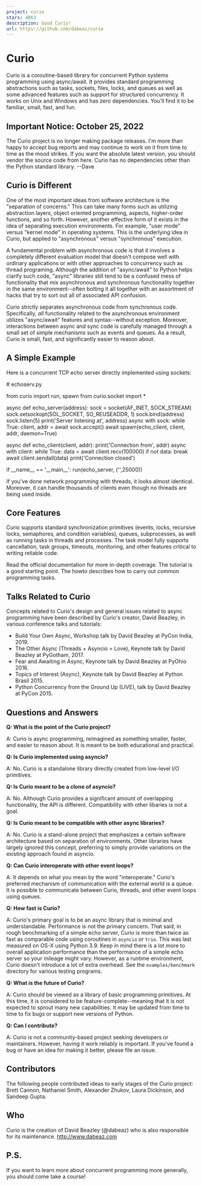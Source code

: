 ```yaml
---
project: curio
stars: 4063
description: Good Curio!
url: https://github.com/dabeaz/curio
---
```


Curio
=====

Curio is a coroutine-based library for concurrent Python systems programming using async/await. It provides standard programming abstractions such as tasks, sockets, files, locks, and queues as well as some advanced features such as support for structured concurrency. It works on Unix and Windows and has zero dependencies. You'll find it to be familiar, small, fast, and fun.

Important Notice: October 25, 2022
----------------------------------

The Curio project is no longer making package releases. I'm more than happy to accept bug reports and may continue to work on it from time to time as the mood strikes. If you want the absolute latest version, you should vendor the source code from here. Curio has no dependencies other than the Python standard library. --Dave

Curio is Different
------------------

One of the most important ideas from software architecture is the "separation of concerns." This can take many forms such as utilizing abstraction layers, object oriented programming, aspects, higher-order functions, and so forth. However, another effective form of it exists in the idea of separating execution environments. For example, "user mode" versus "kernel mode" in operating systems. This is the underlying idea in Curio, but applied to "asynchronous" versus "synchronous" execution.

A fundamental problem with asynchronous code is that it involves a completely different evaluation model that doesn't compose well with ordinary applications or with other approaches to concurrency such as thread programing. Although the addition of "async/await" to Python helps clarify such code, "async" libraries still tend to be a confused mess of functionality that mix asynchronous and synchronous functionality together in the same environment--often bolting it all together with an assortment of hacks that try to sort out all of associated API confusion.

Curio strictly separates asynchronous code from synchronous code. Specifically, _all_ functionality related to the asynchronous environment utilizes "async/await" features and syntax--without exception. Moreover, interactions between async and sync code is carefully managed through a small set of simple mechanisms such as events and queues. As a result, Curio is small, fast, and significantly easier to reason about.

A Simple Example
----------------

Here is a concurrent TCP echo server directly implemented using sockets:

\# echoserv.py

from curio import run, spawn
from curio.socket import \*

async def echo\_server(address):
    sock \= socket(AF\_INET, SOCK\_STREAM)
    sock.setsockopt(SOL\_SOCKET, SO\_REUSEADDR, 1)
    sock.bind(address)
    sock.listen(5)
    print('Server listening at', address)
    async with sock:
        while True:
            client, addr \= await sock.accept()
            await spawn(echo\_client, client, addr, daemon\=True)

async def echo\_client(client, addr):
    print('Connection from', addr)
    async with client:
         while True:
             data \= await client.recv(100000)
             if not data:
                 break
             await client.sendall(data)
    print('Connection closed')

if \_\_name\_\_ \== '\_\_main\_\_':
    run(echo\_server, ('',25000))

If you've done network programming with threads, it looks almost identical. Moreover, it can handle thousands of clients even though no threads are being used inside.

Core Features
-------------

Curio supports standard synchronization primitives (events, locks, recursive locks, semaphores, and condition variables), queues, subprocesses, as well as running tasks in threads and processes. The task model fully supports cancellation, task groups, timeouts, monitoring, and other features critical to writing reliable code.

Read the official documentation for more in-depth coverage. The tutorial is a good starting point. The howto describes how to carry out common programming tasks.

Talks Related to Curio
----------------------

Concepts related to Curio's design and general issues related to async programming have been described by Curio's creator, David Beazley, in various conference talks and tutorials:

-   Build Your Own Async, Workshop talk by David Beazley at PyCon India, 2019.
-   The Other Async (Threads + Asyncio = Love), Keynote talk by David Beazley at PyGotham, 2017.
-   Fear and Awaiting in Async, Keynote talk by David Beazley at PyOhio 2016.
-   Topics of Interest (Async), Keynote talk by David Beazley at Python Brasil 2015.
-   Python Concurrency from the Ground Up (LIVE), talk by David Beazley at PyCon 2015.

Questions and Answers
---------------------

**Q: What is the point of the Curio project?**

A: Curio is async programming, reimagined as something smaller, faster, and easier to reason about. It is meant to be both educational and practical.

**Q: Is Curio implemented using asyncio?**

A: No. Curio is a standalone library directly created from low-level I/O primitives.

**Q: Is Curio meant to be a clone of asyncio?**

A: No. Although Curio provides a significant amount of overlapping functionality, the API is different. Compatibility with other libaries is not a goal.

**Q: Is Curio meant to be compatible with other async libraries?**

A: No. Curio is a stand-alone project that emphasizes a certain software architecture based on separation of environments. Other libraries have largely ignored this concept, preferring to simply provide variations on the existing approach found in asyncio.

**Q: Can Curio interoperate with other event loops?**

A: It depends on what you mean by the word "interoperate." Curio's preferred mechanism of communication with the external world is a queue. It is possible to communicate between Curio, threads, and other event loops using queues.

**Q: How fast is Curio?**

A: Curio's primary goal is to be an async library that is minimal and understandable. Performance is not the primary concern. That said, in rough benchmarking of a simple echo server, Curio is more than twice as fast as comparable code using coroutines in `asyncio` or `trio`. This was last measured on OS-X using Python 3.9. Keep in mind there is a lot more to overall application performance than the performance of a simple echo server so your mileage might vary. However, as a runtime environment, Curio doesn't introduce a lot of extra overhead. See the `examples/benchmark` directory for various testing programs.

**Q: What is the future of Curio?**

A: Curio should be viewed as a library of basic programming primitives. At this time, it is considered to be feature-complete--meaning that it is not expected to sprout many new capabilities. It may be updated from time to time to fix bugs or support new versions of Python.

**Q: Can I contribute?**

A: Curio is not a community-based project seeking developers or maintainers. However, having it work reliably is important. If you've found a bug or have an idea for making it better, please file an issue.

Contributors
------------

The following people contributed ideas to early stages of the Curio project: Brett Cannon, Nathaniel Smith, Alexander Zhukov, Laura Dickinson, and Sandeep Gupta.

Who
---

Curio is the creation of David Beazley (@dabeaz) who is also responsible for its maintenance. http://www.dabeaz.com

P.S.
----

If you want to learn more about concurrent programming more generally, you should come take a course!
